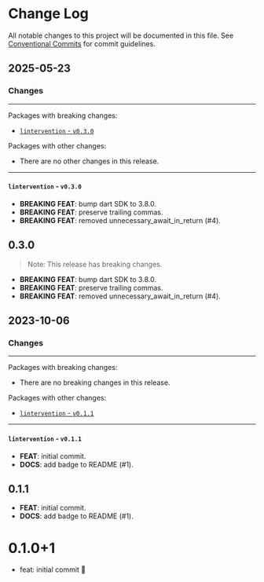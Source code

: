 # Change Log

All notable changes to this project will be documented in this file.
See [Conventional Commits](https://conventionalcommits.org) for commit guidelines.

## 2025-05-23

### Changes

---

Packages with breaking changes:

 - [`lintervention` - `v0.3.0`](#lintervention---v030)

Packages with other changes:

 - There are no other changes in this release.

---

#### `lintervention` - `v0.3.0`

 - **BREAKING** **FEAT**: bump dart SDK to 3.8.0.
 - **BREAKING** **FEAT**: preserve trailing commas.
 - **BREAKING** **FEAT**: removed unnecessary_await_in_return (#4).

## 0.3.0

> Note: This release has breaking changes.

 - **BREAKING** **FEAT**: bump dart SDK to 3.8.0.
 - **BREAKING** **FEAT**: preserve trailing commas.
 - **BREAKING** **FEAT**: removed unnecessary_await_in_return (#4).


## 2023-10-06

### Changes

---

Packages with breaking changes:

 - There are no breaking changes in this release.

Packages with other changes:

 - [`lintervention` - `v0.1.1`](#lintervention---v011)

---

#### `lintervention` - `v0.1.1`

 - **FEAT**: initial commit.
 - **DOCS**: add badge to README (#1).

## 0.1.1

 - **FEAT**: initial commit.
 - **DOCS**: add badge to README (#1).

# 0.1.0+1

- feat: initial commit 🎉

